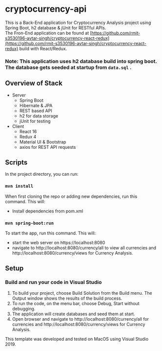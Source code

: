 # cryptocurrency-api
This is a Back-End application for Cryptocurrency Analysis project using Spring Boot, h2 database & jUnit for RESTful APIs. 
<br />
The Fron-End application can be found at [https://github.com/rmit-s3530196-avtar-singh/cryptocurrency-react-redux](https://github.com/rmit-s3530196-avtar-singh/cryptocurrency-react-redux) build with React/Redux.<br />
### Note: This application uses h2 database build into spring boot. The database gets seeded at startup from ```data.sql``` .

## Overview of Stack
- Server
  - Spring Boot
  - Hibernate & JPA
  - REST based API
  - h2 for data storage
  - jUnit for testing
- Client
  - React 16
  - Redux 4
  - Material UI & Bootstrap
  - axios for REST API requests

## Scripts
In the project directory, you can run:
### ``` mvn install ```
When first cloning the repo or adding new dependencies, run this command. This will:
- Install dependencies from pom.xml
### ``` mvn spring-boot:run ```
To start the app, run this command. This will:
- start the web server on https://localhost:8080
- navigate to http://localhost:8080/currency/all to view all currencies and http://localhost:8080/currency/views for Currency Analysis.

## Setup
### Build and run your code in Visual Studio
1. To build your project, choose Build Solution from the Build menu. The Output window shows the results of the build process.
2. To run the code, on the menu bar, choose Debug, Start without debugging.
3. The application will create databases and seed them at start.
4. Open browser and navigate to http://localhost:8080/currency/all for currencies and http://localhost:8080/currency/views for Currency Analysis.

This template was developed and tested on MacOS using Visual Studio 2019.

